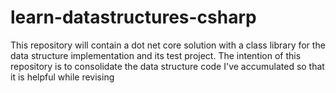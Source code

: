 # learn-datastructures-csharp
This repository will contain a dot net core solution with a class library for the data structure implementation and its test project. The intention of this repository is to consolidate the data structure code I've accumulated so that it is helpful while revising
